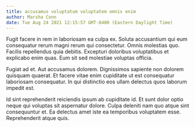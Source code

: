 ```yaml
---
title: accusamus voluptatum voluptatem omnis enim
author: Marsha Conn
date: Tue Aug 24 2021 12:15:57 GMT-0400 (Eastern Daylight Time)
---
```

Fugit facere in rem in laboriosam ea culpa ex. Soluta accusantium qui eum consequatur rerum magni rerum qui consectetur. Omnis molestias quo. Facilis repellendus quia debitis. Excepturi doloribus voluptatibus et explicabo enim quas. Eum sit sed molestiae voluptas officia.

 Fugiat ad et. Aut accusamus dolorem. Dignissimos sapiente non dolorem quisquam quaerat. Et facere vitae enim cupiditate ut est consequatur laboriosam consequatur. In qui distinctio eos ullam delectus quos laborum impedit est.

 Id sint reprehenderit reiciendis ipsum ab cupiditate id. Et sunt dolor optio neque qui voluptas sit aspernatur dolore. Culpa deleniti nam quo atque sint consequuntur et. Ea delectus amet iste ea temporibus voluptatem esse. Reprehenderit atque quis.